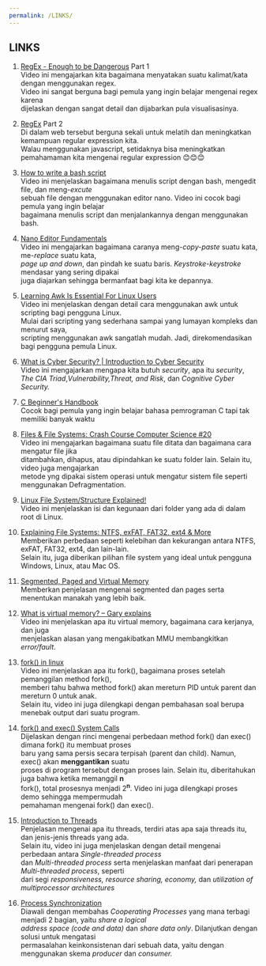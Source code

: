 ```yaml
---
permalink: /LINKS/
---
```


## LINKS

1. [RegEx - Enough to be Dangerous](https://youtu.be/bgBWp9EIlMM) Part 1 <br/>
Video ini mengajarkan kita bagaimana menyatakan suatu kalimat/kata dengan menggunakan regex. <br/>
Video ini sangat berguna bagi pemula yang ingin belajar mengenai regex karena<br/> 
dijelaskan dengan sangat detail dan dijabarkan pula visualisasinya.<br/>

2. [RegEx](https://www.freecodecamp.org/learn/javascript-algorithms-and-data-structures#regular-expressions) Part 2 <br/>
Di dalam web tersebut berguna sekali untuk melatih dan meningkatkan kemampuan regular expression kita. <br/>
Walau menggunakan javascript, setidaknya bisa meningkatkan pemahamaman kita mengenai regular expression 😊😊😊 <br/>

3. [How to write a bash script](https://youtu.be/F-gskSl4pwQ) <br/>
Video ini menjelaskan bagaimana menulis script dengan bash, mengedit file, dan meng-<i>excute</i><br/> 
sebuah file dengan menggunakan editor nano. Video ini cocok bagi pemula yang ingin belajar<br/> 
bagaimana menulis script dan menjalankannya dengan menggunakan bash.<br/>

4. [Nano Editor Fundamentals ](https://youtu.be/gyKiDczLIZ4) <br/>
Video ini mengajarkan bagaimana caranya meng-<i>copy-paste</i> suatu kata, me-<i>replace</i> suatu kata, <br/>
<i>page up and down</i>, dan pindah ke suatu baris. <i>Keystroke-keystroke</i> mendasar yang sering dipakai<br/>
juga diajarkan sehingga bermanfaat bagi kita ke depannya.<br/>

5. [Learning Awk Is Essential For Linux Users](https://youtu.be/9YOZmI-zWok)<br/>
Video ini menjelaskan dengan detail cara menggunakan awk untuk scripting bagi pengguna Linux.<br/>
Mulai dari scripting yang sederhana sampai yang lumayan kompleks dan menurut saya, <br/>
scripting menggunakan awk sangatlah mudah. Jadi, direkomendasikan bagi pengguna pemula Linux.<br/>

6. [What is Cyber Security? | Introduction to Cyber Security](https://youtu.be/ooJSgsB5fIE)<br/>
Video ini mengajarkan mengapa kita butuh <i>security</i>, apa itu <i>security</i>,<br/>
<i>The CIA Triad</i>,<i>Vulnerability,Threat, and Risk</i>, dan <i>Cognitive Cyber Security.</i><br/>

7. [C Beginner's Handbook](https://www.freecodecamp.org/news/the-c-beginners-handbook/)<br/>
Cocok bagi pemula yang ingin belajar bahasa pemrograman C tapi tak memiliki banyak waktu<br/>

8. [Files & File Systems: Crash Course Computer Science #20](https://youtu.be/KN8YgJnShPM)<br/>
Video ini mengajarkan bagaimana suatu file ditata dan bagaimana cara mengatur file jika<br/>
ditambahkan, dihapus, atau dipindahkan ke suatu folder lain. Selain itu, video juga mengajarkan<br/>
metode yng dipakai sistem operasi untuk mengatur sistem file seperti menggunakan Defragmentation.<br/>

9. [Linux File System/Structure Explained!](https://youtu.be/HbgzrKJvDRw)<br/>
Video ini menjelaskan isi dan kegunaan dari folder yang ada di dalam root di Linux.<br/>

10. [Explaining File Systems: NTFS, exFAT, FAT32, ext4 & More](https://youtu.be/_h30HBYxtws)<br/>
Memberikan perbedaan seperti kelebihan dan kekurangan antara NTFS, exFAT, FAT32, ext4, dan lain-lain.<br/>
Selain itu, juga diberikan pilihan file system yang ideal untuk pengguna Windows, Linux, atau Mac OS.<br/>

11. [Segmented, Paged and Virtual Memory](https://youtu.be/p9yZNLeOj4s)<br/>
Memberkan penjelasan mengenai segmented dan pages serta menentukan manakah yang lebih baik. <br/>

12. [What is virtual memory? – Gary explains](https://youtu.be/2quKyPnUShQ)<br/>
Video ini menjelaskan apa itu virtual memory, bagaimana cara kerjanya, dan juga <br/>
menjelaskan alasan yang mengakibatkan MMU membangkitkan <i>error/fault</i>.<br/>

13. [fork() in linux](https://youtu.be/CaWgJIbwb-4)<br/>
Video ini menjelaskan apa itu fork(), bagaimana proses setelah pemanggilan method fork(), <br/>
memberi tahu bahwa method fork() akan mereturn PID untuk parent dan mereturn 0 untuk anak.<br/>
Selain itu, video ini juga dilengkapi dengan pembahasan soal berupa menebak output dari suatu program. <br/>

14. [fork() and exec() System Calls](https://youtu.be/IFEFVXvjiHY)<br/>
Dijelaskan dengan rinci mengenai perbedaan method fork() dan exec() dimana fork() itu membuat proses <br/>
baru yang sama persis secara terpisah (parent dan child). Namun, exec() akan <b>menggantikan</b> suatu <br/>
proses di program tersebut dengan proses lain. Selain itu, diberitahukan juga bahwa ketika memanggil <b>n</b><br/>
fork(), total prosesnya menjadi 2<sup><b>n</b></sup>. Video ini juga dilengkapi proses demo sehingga mempermudah<br/>
pemahaman mengenai fork() dan exec().

15. [Introduction to Threads](https://youtu.be/LOfGJcVnvAk)<br/>
Penjelasan mengenai apa itu threads, terdiri atas apa saja threads itu, dan jenis-jenis threads yang ada.<br/>
Selain itu, video ini juga menjelaskan dengan detail mengenai perbedaan antara <i>Single-threaded process</i><br/> 
dan <i>Multi-threaded process</i> serta menjelaskan manfaat dari penerapan <i>Multi-threaded process</i>, seperti <br/> dari segi <i>responsiveness, resource sharing, economy, </i> dan <i>utilization of multiprocessor architectures</i><br/>

16. [Process Synchronization](https://youtu.be/ph2awKa8r5Y)<br/>
Diawali dengan membahas <i>Cooperating Processes</i> yang mana terbagi menjadi 2 bagian, yaitu <i>share a logical<br/>
address space (code and data)</i> dan <i>share data only</i>. Dilanjutkan dengan solusi untuk mengatasi<br/>
permasalahan keinkonsistenan dari sebuah data, yaitu dengan menggunakan skema <i>producer</i> dan <i>consumer.</i><br/>


 
   
